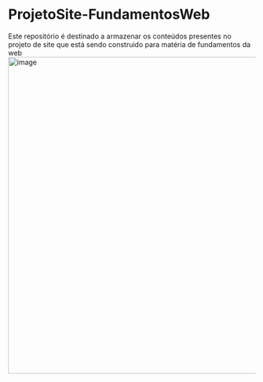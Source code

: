 # ProjetoSite-FundamentosWeb
Este repositório é destinado a armazenar os conteúdos presentes no projeto de site que está sendo construido para matéria de fundamentos da web
<img width="1006" height="646" alt="image" src="https://github.com/user-attachments/assets/89f76bdb-191d-4b60-a6b9-3ad1bed6e11f" />

